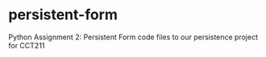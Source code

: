 # persistent-form
Python Assignment 2: Persistent Form
code files to our persistence project for CCT211
